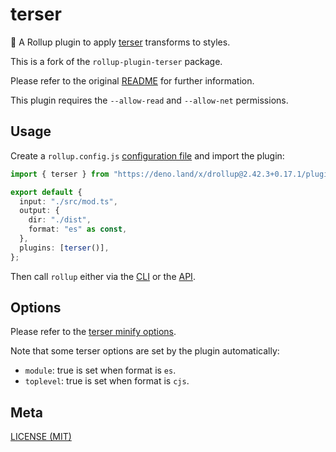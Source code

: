 # terser

🍣 A Rollup plugin to apply [terser](https://github.com/terser/terser) transforms
to styles.

This is a fork of the `rollup-plugin-terser` package.

Please refer to the original
[README](https://github.com/TrySound/rollup-plugin-terser) for further
information.

This plugin requires the `--allow-read` and `--allow-net` permissions.

## Usage

Create a `rollup.config.js`
[configuration file](https://www.rollupjs.org/guide/en/#configuration-files) and
import the plugin:

```ts
import { terser } from "https://deno.land/x/drollup@2.42.3+0.17.1/plugins/terser/mod.ts";

export default {
  input: "./src/mod.ts",
  output: {
    dir: "./dist",
    format: "es" as const,
  },
  plugins: [terser()],
};
```

Then call `rollup` either via the
[CLI](https://www.rollupjs.org/guide/en/#command-line-reference) or the
[API](https://www.rollupjs.org/guide/en/#javascript-api).

## Options

Please refer to the
[terser minify options](https://github.com/terser/terser#minify-options).

Note that some terser options are set by the plugin automatically:

- `module`: true is set when format is `es`.
- `toplevel`: true is set when format is `cjs`.

## Meta

[LICENSE (MIT)](./LICENSE.md)
